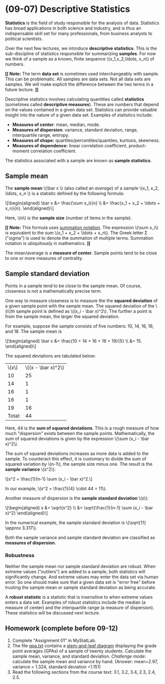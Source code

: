 # (09-07) Descriptive Statistics

**Statistics** is the field of study responsible for the analysis of
data. Statistics has broad applications in both science and industry,
and is thus an indispensable skill set for many professionals, from 
business analysts to political scientists.

Over the next few lectures, we introduce **descriptive statistics**.
This is the sub-discipline of statistics responsible for summarizing
**samples**. For now we think of a sample as a known, finite sequence
\\(x_1,x_2,\ldots, x_n\\) of numbers.

**[[ Note:** The term **data set** is sometimes used interchangeably with
sample. This can be problematic. All samples are data sets. Not all data sets
are samples. We will make explicit the difference between the two terms in a
future lecture. **]]**

Descriptive statistics involves calculating quantities called **statistics**
(sometimes called  **descriptive measures**). These are numbers that depend on
the values contained in a given data set. Statistics can provide valuable insight
into the nature of a given data set. Examples of statistics include:

* **Measures of center**: mean, median, mode.
* **Measures of dispersion**: variance, standard deviation, range,
  interquartile range, entropy.
* **Measures of shape:** quartiles/percentiles/quantiles, kurtosis, skewness.
* **Measures of dependence:** linear correlation coefficient, product-moment
  correlation coefficient.

The statistics associated with a sample are known as **sample statistics**. 

## Sample mean

The **sample mean** \\(\bar x \\) (also called an *average*) of a sample \\(x_1,
x_2, \ldots, x_n \\) is a statistic defined by the following formula:

\\[\begin{aligned}
\bar x &= \frac{\sum x_i}{n} \\\\
&= \frac{x_1 + x_2 + \ldots + x_n}{n}.
\end{aligned}\\]

Here, \\(n\\) is the **sample size** (number of items in the sample). 

**[[ Note:** This formula uses [summation notation][sum]. The expression \\(\sum
x_i\\) is equivalent to the sum \\(x_1 + x_2 + \ldots + x_n\\). The Greek letter
Σ ("sigma") is used to denote the summation of multiple terms. Summation
notation is ubiquitously in mathematics. **]]**

The mean/average is a **measure of center**. Sample points tend to be close to
one or more measures of centrality.

## Sample standard deviation

Points in a sample tend to be close to the sample mean. Of course, closeness is
not a mathematically precise term.

One way to measure closeness is to measure the the **squared deviation** of a given
sample point with the sample mean. The squared deviation of the
\\(i\\)th sample point is defined as \\((x_i - \bar x)^2\\). The further a point is
from the sample mean, the larger the squared deviation.

For example, suppose the sample consists of five numbers: 10, 14, 16, 16, and 18.
The sample mean is

\\[\begin{aligned}
\bar x
&= \frac{10 + 14 + 16 + 16 + 19}{5} \\\\
&= 15.
\end{aligned}\\]

The squared deviations are tabulated below:

<table>
  <tr>
    <td>\(x\)</td>
    <td>\((x - \bar x)^2\)</td>
  </tr>
  <tr>
    <td>10</td>
    <td>25</td>
  </tr>
  <tr>
    <td>14</td>
    <td>1</td>
  </tr>
  <tr>
    <td>16</td>
    <td>1</td>
  </tr>
  <tr>
    <td>16</td>
    <td>1</td>
  </tr>
  <tr>
    <td>19</td>
    <td>16</td>
  </tr>
  <tr>
    <td>Total:</td>
    <td>44</td>
  </tr>
</table>

Here, 44 is the **sum of squared deviations**. This is a rough measure of how much
"dispersion" exists between the sample points. Mathematically, the sum of squared 
deviations is given by the expression \\(\sum (x_i - \bar x)^2\\). 

The sum of squared deviations increases as more data is added to the sample. To
counteract this effect, it is customary to divide the sum of squared variation
by \\(n-1\\), the sample size minus one. The result is the **sample
variance** \\(s^2\\):

\\[s^2 = \frac{1}{n-1} \sum (x_i - \bar x)^2.\\]

In our example, \\(s^2 = \frac{1}{4} \cdot 44 = 11\\).

Another measure of dispersion is the **sample standard deviation** \\(s\\):

\\[\begin{aligned}
s
&= \sqrt{s^2} \\\\
&= \sqrt{\frac{1}{n-1} \sum (x_i - \bar x)^2}
\end{aligned}\\]

In the numerical example, the sample standard deviation is
\\(\sqrt{11} \approx 3.317\\).

Both the sample variance and sample standard deviation are classified as
**measures of dispersion**.

### Robustness

Neither the sample mean nor sample standard deviation are robust. When extreme
values ("outliers") are added to a sample, both statistics will significantly
change. And extreme values may enter the data set via human error. So one should
make sure that a given data set is "error free" before trusting the sample mean
or sample standard deviation as being accurate.

A **robust statistic** is a statistic that is insensitive to when extreme values
enters a data set. Examples of robust statistics include the median (a measure
of center) and the interquartile range (a measure of dispersion). These
statistics will be discussed next lecture.

## Homework (complete before 09-12)

1. Complete "Assignment 01" in MyStatLab.
2. The file [gpa.txt](static/gpa.txt) contains a
   [stem-and-leaf diagram][sl] displaying the grade point
   averages (GPAs) of a sample of twenty students. Calculate
   the sample mean, variance, and standard deviation.
  *Challenge mode*: calculate the sample mean and variance
  by hand. (Answer: <span class="spoiler">mean=2.97, variance =
  1.324, standard deviation =1.151</span>)
3. Read the following sections from the course text: 3.1, 3.2, 3.4,
   2.3, 2.4, 2.5.

[sl]: https://en.wikipedia.org/wiki/Stem-and-leaf_display
[sum]: https://en.wikipedia.org/wiki/Summation

